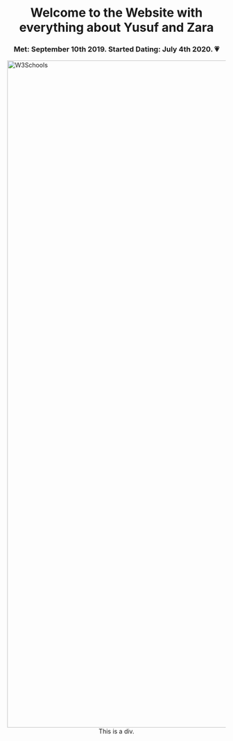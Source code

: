 <html>
<head>
 <meta charset="UTF-8">
<style>
h1 {text-align: center;}
p {text-align: right;}
div {text-align: center;}
h3 {text-align: center;}
</style>
</head>
<body>

<h1>Welcome to the Website with everything about Yusuf and Zara</h1>
<h3> Met: September 10th 2019. Started Dating: July 4th 2020. &#128151</h3>
<a href="https://www.icloud.com/sharedalbum/#B0SJtdOXmPVzaRL">
<img border="0" alt="W3Schools" src="baby.png" width="2049" height="1537">
</a>
<div>This is a div.</div>

</body>
</html>
